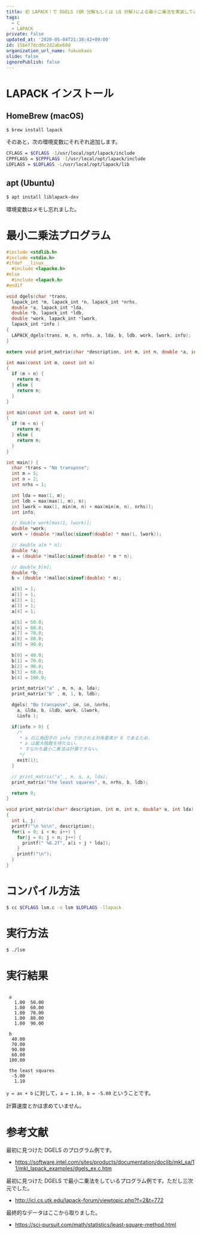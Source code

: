 ```yaml
---
title: 初 LAPACK！で DGELS (QR 分解もしくは LQ 分解)による最小二乗法を実装してみた
tags:
  - C
  - LAPACK
private: false
updated_at: '2020-05-04T21:38:42+09:00'
id: 15bef7dcd0c2d2abe60d
organization_url_name: fukuokaex
slide: false
ignorePublish: false
---
```

# LAPACK インストール

## HomeBrew (macOS)

```bash
$ brew install lapack
```

そのあと，次の環境変数にそれぞれ追加します。

```bash
CFLAGS = $CFLAGS -I/usr/local/opt/lapack/include
CPPFLAGS = $CPPFLAGS -I/usr/local/opt/lapack/include
LDFLAGS = $LDFLAGS -L/usr/local/opt/lapack/lib
```

## apt (Ubuntu)

```bash
$ apt install liblapack-dev
```

環境変数はメモし忘れました。

# 最小二乗法プログラム

```c:lsm.c
#include <stdlib.h>
#include <stdio.h>
#ifdef __linux__
  #include <lapacke.h>
#else
  #include <lapack.h>
#endif

void dgels(char *trans, 
  lapack_int *m, lapack_int *n, lapack_int *nrhs,
  double *a, lapack_int *lda,
  double *b, lapack_int *ldb,
  double *work, lapack_int *lwork,
  lapack_int *info )
{
  LAPACK_dgels(trans, m, n, nrhs, a, lda, b, ldb, work, lwork, info);
}

extern void print_matrix(char *description, int m, int n, double *a, int lda);

int max(const int m, const int n)
{
  if (m > n) {
    return m;
  } else {
    return n;
  }
}

int min(const int m, const int n)
{
  if (m < n) {
    return m;
  } else {
    return n;
  }
}

int main() {
  char *trans = "No transpose";
  int m = 5;
  int n = 2;
  int nrhs = 1;

  int lda = max(1, m);
  int ldb = max(max(1, m), n);
  int lwork = max(1, min(m, n) + max(min(m, n), nrhs));
  int info;

  // double work[max(1, lwork)];
  double *work;
  work = (double *)malloc(sizeof(double) * max(1, lwork));

  // double a[m * n];
  double *a;
  a = (double *)malloc(sizeof(double) * m * n);

  // double b[m];
  double *b;
  b = (double *)malloc(sizeof(double) * m);

  a[0] = 1;
  a[1] = 1;
  a[2] = 1;
  a[3] = 1;
  a[4] = 1;

  a[5] = 50.0;
  a[6] = 60.0;
  a[7] = 70.0;
  a[8] = 80.0;
  a[9] = 90.0;

  b[0] = 40.0;
  b[1] = 70.0;
  b[2] = 90.0;
  b[3] = 60.0;
  b[4] = 100.0;

  print_matrix("a" , m, n, a, lda);
  print_matrix("b" , m, 1, b, ldb);

  dgels( "No transpose", &m, &n, &nrhs, 
    a, &lda, b, &ldb, work, &lwork,
    &info );

  if(info > 0) {
    /*
     * a の三角因子の info で示される対角要素が 0 であるため，
     * a は最大階数を持たない。
     * すなわち最小二乗法は計算できない。
     */
    exit(1);
  }

  // print_matrix("a" , m, n, a, lda);
  print_matrix("the least squares", n, nrhs, b, ldb);

  return 0;
}

void print_matrix(char* description, int m, int n, double* a, int lda)
{
  int i, j;
  printf("\n %s\n", description);
  for(i = 0; i < m; i++) {
    for(j = 0; j < n; j++) {
      printf(" %6.2f", a[i + j * lda]);
    }
    printf("\n");
  }
}
```

# コンパイル方法

```bash
$ cc $CFLAGS lsm.c -o lsm $LDFLAGS -llapack
```

# 実行方法

```bash
$ ./lsm
```

# 実行結果

```

 a
   1.00  50.00
   1.00  60.00
   1.00  70.00
   1.00  80.00
   1.00  90.00

 b
  40.00
  70.00
  90.00
  60.00
 100.00

 the least squares
  -5.00
   1.10
```

`y = ax + b` に対して，`a = 1.10, b = -5.00` ということです。

計算速度とかは求めていません。

# 参考文献

最初に見つけた DGELS のプログラム例です。

* https://software.intel.com/sites/products/documentation/doclib/mkl_sa/11/mkl_lapack_examples/dgels_ex.c.htm

最初に見つけた DGELS で最小二乗法をしているプログラム例です。ただし三次元でした。

* http://icl.cs.utk.edu/lapack-forum/viewtopic.php?f=2&t=772

最終的なデータはここから取りました。

* https://sci-pursuit.com/math/statistics/least-square-method.html
